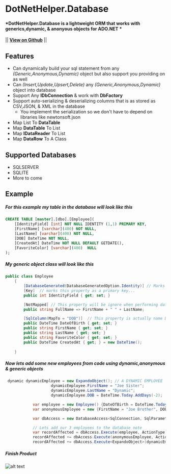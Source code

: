 # DotNetHelper.Database

#### *DotNetHelper.Database is a lightweight ORM that works with generics,dynamic, & anonyous objects for ADO.NET * 

|| [**View on Github**][Github] || 


## Features
+ Can dynamically build your sql statement from any *(Generic,Anonymous,Dynamic)* object but also support you providing on as well
+ Can  *(Insert,Update,Upsert,Delete)* any *(Generic,Anonymous,Dynamic)* object into database
+ Support Any **IDbConnection** & work with **DbFactory**
+ Support auto-serializing & deserializing columns that is as stored as CSV,JSON, & XML in the database 
  + You implement the serialization so we don't have to depend on libraries like newtonsoft.json 
+ Map List To **DataTable**
+ Map **DataTable** To List
+ Map **IDataReader** To List
+ Map **DataRow** To A Class


## Supported Databases
+ SQLSERVER
+ SQLITE
+ More to come


## Example 
##### For this example my table in the database will look like this
```sql 
CREATE TABLE [master].[dbo].[Employee](
	[IdentityField] [int] NOT NULL IDENTITY (1,1) PRIMARY KEY,
	[FirstName] [varchar](400) NOT NULL,
	[LastName] [varchar](400) NOT NULL,
	[DOB] DateTime NOT NULL,
	[CreatedAt] DateTime NOT NULL DEFAULT GETDATE(),
	[FavoriteColor] [varchar](400)  NULL
);
```

##### My generic object class will look like this 
```csharp
public class Employee
    {
        [DatabaseGenerated(DatabaseGeneratedOption.Identity)] // Marks this property as an identity field 
        [Key]  // marks this property as a primary key... 
        public int IdentityField { get; set; }

        [NotMapped] // This property will be ignore when performing database actions
        public string FullName => FirstName + " " + LastName;

        [SqlColumn(MapTo = "DOB")]  // This property is actually name DOB in the database
        public DateTime DateOfBirth { get; set; }
        public string FirstName { get; set; }
        public string LastName { get; set; }
        public string FavoriteColor { get; set; }
        public DateTime CreatedAt { get; } = new DateTime();
        
    }
```

##### Now lets add some new employees from code using dynamic,anonymous & generic objects



```csharp
 dynamic dynamicEmployee = new ExpandoObject(); // A DYNAMIC EMPLOYEE
                    dynamicEmployee.FirstName = "Joe Sister";
                    dynamicEmployee.LastName = "Dynamic";
                    dynamicEmployee.DOB = DateTime.Today.AddDays(-2);

            var employee = new Employee() {DateOfBirth = DateTime.Today, FavoriteColor = "Blue", FirstName = "Joe" , LastName = "Generic"}; // A GENERIC EMPLOYEE
            var anonymousEmployee = new {FirstName = "Joe Brother", DOB = DateTime.Today.AddDays(-1) , LastName = "Anonymous"}; // A ANONYMOUS EMPLOYEE

            var dbAccess = new DatabaseAccess<SqlConnection, SqlParameter>(DataBaseType.SqlServer, "Server=localhost;Initial Catalog=master;Integrated Security=True"); // Specify database provider to ensure syntax is correct

            // Lets add our 3 employees to the database note 
            var recordAffected = dbAccess.Execute(employee, ActionType.Insert); // ActionType is a enum of Insert,Update,Delete,Upsert
            recordAffected += dbAccess.Execute(anonymousEmployee, ActionType.Insert,"Employee"); // you need to specify the table name when using anonymous objects
            recordAffected += dbAccess.Execute<ExpandoObject>(dynamicEmployee, ActionType.Insert,"Employee");  // you need to specify the table name when using dynamic objects

```

##### Finish Product 
![alt text][logo]


<!-- Links. -->

[1]:  https://gist.github.com/davidfowl/ed7564297c61fe9ab814
[2]: http://themofade.github.io/DotNetHelper.Database

[Cake]: https://gist.github.com/davidfowl/ed7564297c61fe9ab814
[Azure DevOps]: https://gist.github.com/davidfowl/ed7564297c61fe9ab814
[AppVeyor]: https://gist.github.com/davidfowl/ed7564297c61fe9ab814
[GitVersion]: https://gitversion.readthedocs.io/en/latest/
[Nuget]: https://gist.github.com/davidfowl/ed7564297c61fe9ab814
[Chocolately]: https://gist.github.com/davidfowl/ed7564297c61fe9ab814
[WiX]: http://wixtoolset.org/
[DocFx]: https://dotnet.github.io/docfx/
[Github]: https://github.com/TheMofaDe/DotNetHelper.Database
[logo]: images/snippet1.gif "Snippet 1"

<!-- Documentation Links. -->
[Docs]: https://themofade.github.io/DotNetHelper.Database/index.html
[Docs-API]: https://themofade.github.io/DotNetHelper.Database/api/DotNetHelper.Database.Attribute.html
[Docs-Tutorials]: https://themofade.github.io/DotNetHelper.Database/tutorials/index.html
[Docs-samples]: https://dotnet.github.io/docfx/
[Changelogs]: https://dotnet.github.io/docfx/